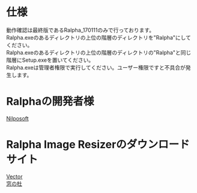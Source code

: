 # 仕様<br/>
動作確認は最終版であるRalpha_170111のみで行っております。<br/>
Ralpha.exeのあるディレクトリの上位の階層のディレクトリを"Ralpha"にしてください。<br/>
Ralpha.exeのあるディレクトリの上位の階層のディレクトリの"Ralpha"と同じ階層にSetup.exeを置いてください。<br/>
Ralpha.exeは管理者権限で実行してください。ユーザー権限ですと不具合が発生します。<br/>

# Ralphaの開発者様<br/>
[Nilposoft](http://nilposoft.info/ralpha/index.html)<br/>

# Ralpha Image Resizerのダウンロードサイト<br/>
[Vector](https://www.vector.co.jp/soft/winnt/art/se487522.html?srsltid=AfmBOoplwX_NAcFpmbCSMTSjpaK_sQ8cypUCyo5FkT59AZ3isMh1YifN)<br/>
[窓の杜](https://forest.watch.impress.co.jp/library/software/ralpha/)<br/>
